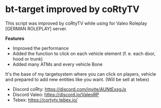 # bt-target improved by coRtyTV

This script was improved by coRtyTV while using for Valeo Roleplay [GERMAN ROLEPLAY] server.

**Features**
- Improved the performance
- Added the function to click on each vehicle element (f. e. each door, hood or trunk)
- Added many ATMs and every vehicle Bone

It's the base of my targetsystem where you can click on players, vehicle and prepared to add new entities like you want. (Will be sell at tebex)

- Discord coRty: https://discord.com/invite/AUNtExxgJx
- Discord Valeo: https://discord.io/ValeoRP
- Tebex: https://cortytv.tebex.io/

